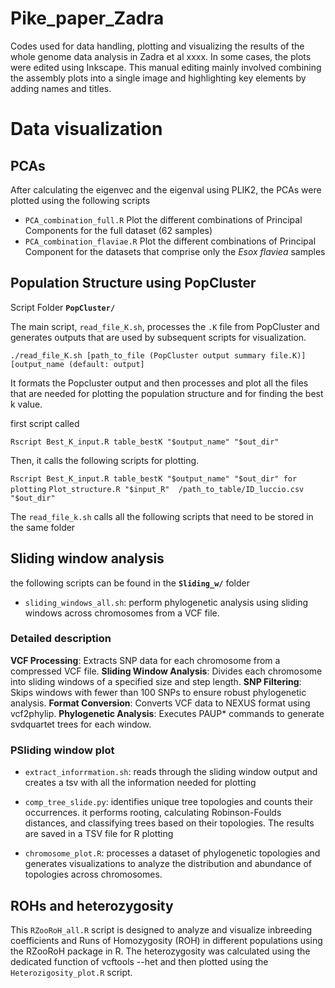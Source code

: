 # Pike_paper_Zadra

Codes used for data handling, plotting and visualizing the results of the whole genome data analysis in Zadra et al xxxx.
In some cases, the plots were edited using Inkscape. This manual editing mainly involved combining the assembly plots into a single image and highlighting key elements by adding names and titles.

# Data visualization

## PCAs

After calculating the eigenvec and the eigenval using PLIK2, the PCAs were plotted using the following scripts
* `PCA_combination_full.R` Plot the different combinations of Principal Components for the full dataset (62 samples)
*  `PCA_combination_flaviae.R` Plot the different combinations of Principal Component for the datasets that comprise only the _Esox flaviea_ samples

## Population Structure using PopCluster

Script Folder **`PopCluster/`**

 The main script, `read_file_K.sh`, processes the `.K` file from PopCluster and generates outputs that are used by subsequent scripts for visualization.

`./read_file_K.sh [path_to_file (PopCluster output summary file.K)] [output_name (default: output]` 

It formats the Popcluster output and then processes and plot all the files that are needed for plotting the population structure and for finding the best k value.

first script called 

`Rscript Best_K_input.R table_bestK "$output_name" "$out_dir"`

Then, it calls the following scripts for plotting. 

`Rscript Best_K_input.R table_bestK "$output_name" "$out_dir" for plotting`
`Plot_structure.R "$input_R"  /path_to_table/ID_luccio.csv "$out_dir"`

The `read_file_k.sh` calls all the following scripts that need to be stored in the same folder

## Sliding window analysis 
the following scripts can be found in the **`Sliding_w/`** folder

* `sliding_windows_all.sh`: perform phylogenetic analysis using sliding windows across chromosomes from a VCF file. 
### Detailed description
**VCF Processing**: Extracts SNP data for each chromosome from a compressed VCF file.
**Sliding Window Analysis**: Divides each chromosome into sliding windows of a specified size and step length.
**SNP Filtering**: Skips windows with fewer than 100 SNPs to ensure robust phylogenetic analysis.
**Format Conversion**: Converts VCF data to NEXUS format using vcf2phylip.
**Phylogenetic Analysis**: Executes PAUP* commands to generate svdquartet trees for each window.

### PSliding window plot

* `extract_inforrmation.sh`: reads through the sliding window output and creates a tsv with all the information needed for plotting

* `comp_tree_slide.py`: identifies unique tree topologies and counts their occurrences. it performs rooting, calculating Robinson-Foulds distances, and classifying trees based on their topologies. The results are saved in a TSV file for R plotting
  
* `chromosome_plot.R`: processes a dataset of phylogenetic topologies and generates visualizations to analyze the distribution and abundance of topologies across chromosomes.


## ROHs and heterozygosity

This `RZooRoH_all.R` script is designed to analyze and visualize inbreeding coefficients and Runs of Homozygosity (ROH) in different populations using the RZooRoH package in R. The heterozygosity was calculated using the dedicated function of vcftools --het and then plotted using the `Heterozigosity_plot.R` script.





